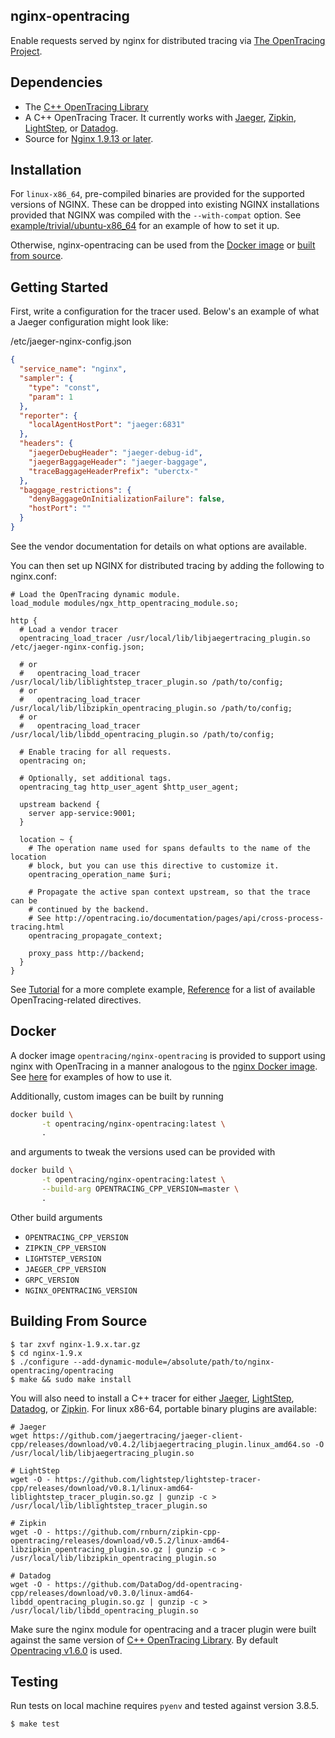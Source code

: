 nginx-opentracing
-----------------

Enable requests served by nginx for distributed tracing via [The OpenTracing Project](http://opentracing.io).

Dependencies
------------
- The [C++ OpenTracing Library](https://github.com/opentracing/opentracing-cpp)
- A C++ OpenTracing Tracer. It currently works with
[Jaeger](https://github.com/jaegertracing/cpp-client),
[Zipkin](https://github.com/rnburn/zipkin-cpp-opentracing),
[LightStep](https://github.com/lightstep/lightstep-tracer-cpp), or
[Datadog](https://github.com/DataDog/dd-opentracing-cpp/).
- Source for [Nginx 1.9.13 or later](http://nginx.org/).

Installation
------------
For `linux-x86_64`, pre-compiled binaries are provided for the supported versions of NGINX.
These can be dropped into existing NGINX installations provided that NGINX was compiled with
the `--with-compat` option. See [example/trivial/ubuntu-x86_64](example/trivial/ubuntu-x86_64) for an
example of how to set it up.

Otherwise, nginx-opentracing can be used from the [Docker image](https://github.com/opentracing-contrib/nginx-opentracing#docker) or
[built from source](https://github.com/opentracing-contrib/nginx-opentracing#building-from-source).

Getting Started
---------------
First, write a configuration for the tracer used. Below's an example of what
a Jaeger configuration might look like:

/etc/jaeger-nginx-config.json
```json
{
  "service_name": "nginx",
  "sampler": {
    "type": "const",
    "param": 1
  },
  "reporter": {
    "localAgentHostPort": "jaeger:6831"
  },
  "headers": {
    "jaegerDebugHeader": "jaeger-debug-id",
    "jaegerBaggageHeader": "jaeger-baggage",
    "traceBaggageHeaderPrefix": "uberctx-"
  },
  "baggage_restrictions": {
    "denyBaggageOnInitializationFailure": false,
    "hostPort": ""
  }
}
```

See the vendor documentation for details on what options are available.

You can then set up NGINX for distributed tracing by adding the following to
nginx.conf:
```
# Load the OpenTracing dynamic module.
load_module modules/ngx_http_opentracing_module.so;

http {
  # Load a vendor tracer
  opentracing_load_tracer /usr/local/lib/libjaegertracing_plugin.so /etc/jaeger-nginx-config.json;

  # or
  #   opentracing_load_tracer /usr/local/lib/liblightstep_tracer_plugin.so /path/to/config;
  # or
  #   opentracing_load_tracer /usr/local/lib/libzipkin_opentracing_plugin.so /path/to/config;
  # or
  #   opentracing_load_tracer /usr/local/lib/libdd_opentracing_plugin.so /path/to/config;

  # Enable tracing for all requests.
  opentracing on;

  # Optionally, set additional tags.
  opentracing_tag http_user_agent $http_user_agent;

  upstream backend {
    server app-service:9001;
  }

  location ~ {
    # The operation name used for spans defaults to the name of the location
    # block, but you can use this directive to customize it.
    opentracing_operation_name $uri;

    # Propagate the active span context upstream, so that the trace can be
    # continued by the backend.
    # See http://opentracing.io/documentation/pages/api/cross-process-tracing.html
    opentracing_propagate_context;

    proxy_pass http://backend;
  }
}
```

See [Tutorial](doc/Tutorial.md) for a more complete example,
[Reference](doc/Reference.md) for a list of available OpenTracing-related
directives.

Docker
------
A docker image `opentracing/nginx-opentracing` is provided to support using nginx with OpenTracing
in a manner analogous to the [nginx Docker image](https://hub.docker.com/_/nginx/).
See [here](example/) for examples of how to use it.

Additionally, custom images can be built by running

```bash
docker build \
       -t opentracing/nginx-opentracing:latest \
       .
```

and arguments to tweak the versions used can be provided with

```bash
docker build \
       -t opentracing/nginx-opentracing:latest \
       --build-arg OPENTRACING_CPP_VERSION=master \
       .
```

Other build arguments

* `OPENTRACING_CPP_VERSION`
* `ZIPKIN_CPP_VERSION`
* `LIGHTSTEP_VERSION`
* `JAEGER_CPP_VERSION`
* `GRPC_VERSION`
* `NGINX_OPENTRACING_VERSION`


Building From Source
--------------------

```
$ tar zxvf nginx-1.9.x.tar.gz
$ cd nginx-1.9.x
$ ./configure --add-dynamic-module=/absolute/path/to/nginx-opentracing/opentracing
$ make && sudo make install
```

You will also need to install a C++ tracer for either
[Jaeger](https://github.com/jaegertracing/jaeger-client-cpp),
[LightStep](https://github.com/lightstep/lightstep-tracer-cpp),
[Datadog](https://github.com/DataDog/dd-opentracing-cpp),
or [Zipkin](https://github.com/rnburn/zipkin-cpp-opentracing).
For linux x86-64, portable binary plugins are available:

```
# Jaeger
wget https://github.com/jaegertracing/jaeger-client-cpp/releases/download/v0.4.2/libjaegertracing_plugin.linux_amd64.so -O /usr/local/lib/libjaegertracing_plugin.so

# LightStep
wget -O - https://github.com/lightstep/lightstep-tracer-cpp/releases/download/v0.8.1/linux-amd64-liblightstep_tracer_plugin.so.gz | gunzip -c > /usr/local/lib/liblightstep_tracer_plugin.so

# Zipkin
wget -O - https://github.com/rnburn/zipkin-cpp-opentracing/releases/download/v0.5.2/linux-amd64-libzipkin_opentracing_plugin.so.gz | gunzip -c > /usr/local/lib/libzipkin_opentracing_plugin.so

# Datadog
wget -O - https://github.com/DataDog/dd-opentracing-cpp/releases/download/v0.3.0/linux-amd64-libdd_opentracing_plugin.so.gz | gunzip -c > /usr/local/lib/libdd_opentracing_plugin.so
```

Make sure the nginx module for opentracing and a tracer plugin were built against the same version of [C++ OpenTracing Library](https://github.com/opentracing/opentracing-cpp).
By default [Opentracing v1.6.0](https://github.com/opentracing/opentracing-cpp/releases/tag/v1.6.0) is used.

Testing
--------

Run tests on local machine requires `pyenv` and tested against version 3.8.5.

```shell
$ make test
```
